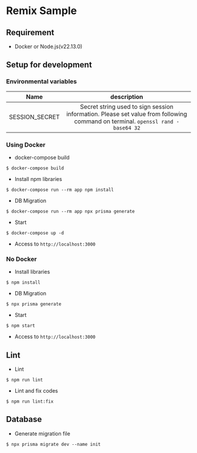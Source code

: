 # Remix Sample
## Requirement
* Docker or Node.js(v22.13.0)

## Setup for development
### Environmental variables

| Name | description|
|:---:|:---:|
| SESSION_SECRET | Secret string used to sign session information. Please set value from following command on terminal. `openssl rand -base64 32` |

### Using Docker
* docker-compose build

```
$ docker-compose build
```

* Install npm libraries

```
$ docker-compose run --rm app npm install
```

* DB Migration

```
$ docker-compose run --rm app npx prisma generate
```

* Start

```
$ docker-compose up -d
```

* Access to `http://localhost:3000`

### No Docker
* Install libraries

```
$ npm install
```

* DB Migration

```
$ npx prisma generate
```

* Start

```
$ npm start
```

* Access to `http://localhost:3000`

## Lint

* Lint

```
$ npm run lint
```

* Lint and fix codes

```
$ npm run lint:fix
```

## Database

* Generate migration file

```
$ npx prisma migrate dev --name init
```
